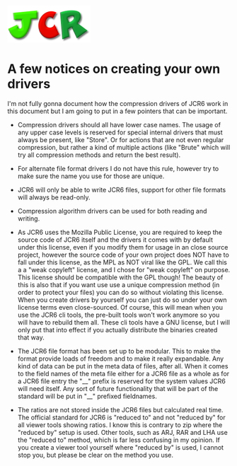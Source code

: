 ![JCR6](https://github.com/Tricky1975/trickyunits_go/blob/master/jcr6/JCR.png?raw=true)

# A few notices on creating your own drivers

I'm not fully gonna document how the compression drivers of JCR6 work in this document but I am going to put in a few pointers that can be important.

- Compression drivers should all have lower case names. The usage of any upper case levels is reserved for special internal drivers that must always be present, like "Store". Or for actions that are not even regular compression, but rather a kind of multiple actions (like "Brute" which will try all compression methods and return the best result).
- For alternate file format drivers I do not have this rule, however try to make sure the name you use for those are unique.
- JCR6 will only be able to write JCR6 files, support for other file formats will always be read-only.
- Compression algorithm drivers can be used for both reading and writing.
- As JCR6 uses the Mozilla Public License, you are required to keep the source code of JCR6 itself and the drivers it comes with by default under this license, even if you modify them for usage in an close source project, however the source code of your own project does NOT have to fall under this license, as the MPL as NOT viral like the GPL. We call this a a "weak copyleft" license, and I chose for "weak copyleft" on purpose. This license should be compatible with the GPL though! The beauty of this is also that if you want use use a unique compression method (in order to protect your files) you can do so without violating this license. When you create drivers by yourself you can just do so under your own license terms even close-sourced. Of course, this will mean when you use the JCR6 cli tools, the pre-built tools won't work anymore so you will have to rebuild them all. These cli tools have a GNU license, but I will only put that into effect if you actually distribute the binaries created that way. 

- The JCR6 file format has been set up to be modular. This to make the format provide loads of freedom and to make it really expandable. Any kind of data can be put in the meta data of files, after all. When it comes to the field names of the meta file either for a JCR6 file as a whole as for a JCR6 file entry the "\_\_" prefix is reserved for the system values JCR6 will need itself. Any sort of future functionality that will be part of the standard will be put in "\_\_" prefixed fieldnames.
- The ratios are not stored inside the JCR6 files but calculated real time. The official standard for JCR6 is "reduced to" and not "reduced by" for all viewer tools showing ratios. I know this is contrary to zip where the "reduced by" setup is used. Other tools, such as ARJ, RAR and LHA use the "reduced to" method, which is far less confusing in my opinion. If you create a viewer tool yourself where "reduced by" is used, I cannot stop you, but please be clear on the method you use.
